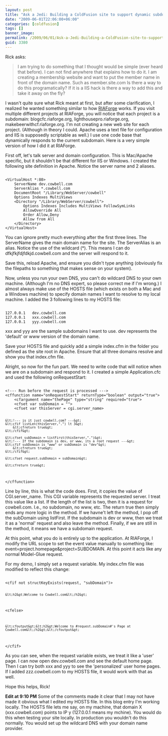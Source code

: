 ```yaml
---
layout: post
title: "Ask a Jedi: Building a ColdFusion site to support dynamic subdomains"
date: "2009-06-01T22:06:00+06:00"
categories: [coldfusion]
tags: []
banner_image: 
permalink: /2009/06/01/Ask-a-Jedi-Building-a-ColdFusion-site-to-support-dynamic-subdomains
guid: 3380
---
```


Rick asks:

<blockquote>
<p>
I am trying to do something that I thought would be simple (ever heard that before). I can not find anywhere that explains how to do it. I am creating a membership website and want to put the member name in front of the domain name. Such as member.site.com Is there a way to do this programatically? If it is a IIS hack is there a way to add this and take it away on the fly?
</p>
</blockquote>

I wasn't quite sure what Rick meant at first, but after some clarification, I realized he wanted something similar to how <a href="http://www.riaforge.org">RIAForge</a> works. If you visit multiple different projects at RIAForge, you will notice that each project is a subdomain: blogcfc.riaforge.org, lighthousepro.riaforge.org, makebeerwithcf.riaforge.org. I'm not creating a new web site for each project. (Although in theory I could. Apache uses a text file for configuration and IIS is supposedly scriptable as well.) I use one code base that dynamically responds to the current subdomain. Here is a very simple version of how I did it at RIAForge.
<!--more-->
First off, let's talk server and domain configuration. This is Mac/Apache specific, but it shouldn't be that different for IIS or Windows. I created the following site definition in Apache. Notice the server name and 2 aliases.

<code>
&lt;VirtualHost *:80&gt;
    ServerName dev.cowbell.com
    ServerAlias *.cowbell.com
    DocumentRoot "/Library/WebServer/cowbell"
    Options Indexes MultiViews
    &lt;Directory "/Library/WebServer/cowbell"&gt;
	    Options Indexes Includes MultiViews FollowSymLinks
	    AllowOverride All
	    Order Allow,Deny
	    Allow from All
    &lt;/Directory&gt;
&lt;/VirtualHost&gt;
</code>

You can ignore pretty much everything after the first three lines. The ServerName gives the main domain name for the site. The ServerAlias is an alias. Notice the use of the wildcard (*). This means I can do dfkjfkjfdjfdkjd.cowbell.com and the server will respond to it. 

Save this, reload Apache, and ensure you didn't type anything (obviously fix the filepaths to something that makes sense on your system).

Now, unless you run your own DNS, you can't do wildcard DNS to your own machine. (Although I'm no DNS expert, so please correct me if I'm wrong.) I almost always make use of the HOSTS file (which exists on both a Mac and a Windows machine) to specify domain names I want to resolve to my local machine. I added the 3 following lines to my HOSTS file:

<code>
127.0.0.1	dev.cowbell.com
127.0.0.1	xxx.cowbell.com
127.0.0.1	yyy.cowbell.com
</code>

xxx and yyy are the sample subdomains I want to use. dev represents the 'default' or www version of the domain name. 

Save your HOSTS file and quickly add a simple index.cfm in the folder you defined as the site root in Apache. Ensure that all three domains resolve and show you that index.cfm file. 

Alright, so now for the fun part. We need to write code that will notice when we are on a subdomain and respond to it. I created a simple Application.cfc and used the following onRequestStart:

<code>
&lt;!--- Run before the request is processed ---&gt;
&lt;cffunction name="onRequestStart" returnType="boolean" output="true"&gt;
	&lt;cfargument name="thePage" type="string" required="true"&gt;
	&lt;cfset var subDomain = ""&gt;
	&lt;cfset var thisServer = cgi.server_name&gt;

	&lt;!--- is it just cowbell.com? ---&gt;
	&lt;cfif listLen(thisServer,".") lt 3&gt;
		&lt;cfreturn true&gt;
	&lt;/cfif&gt;

	&lt;cfset subDomain = listFirst(thisServer,".")&gt;
	&lt;!--- If the subdomain is dev, or www, its a root request ---&gt;
	&lt;cfif subDomain is "www" or subDomain is "dev"&gt;
		&lt;cfreturn true&gt;
	&lt;/cfif&gt;

	&lt;cfset request.subDomain = subDomain&gt;
				
	&lt;cfreturn true&gt;
&lt;/cffunction&gt;
</code>

Line by line, this is what the code does. First, it copies the value of CGI.server_name. This CGI variable represents the requested server. I treat this value like a list. If the length of the list is two, then it is a request for cowbell.com. I.e., no subdomain, no www, etc. The return true then simply ends any more logic in the method. If we havne't left the method, I pop off the subDomain using listFirst. If the subdomain is dev or www, then we treat it as a 'normal' request and also leave the method. Finally, if we are still in the method, it means we have a subdomain request.

At this point, what you do is entirely up to the application. At RIAForge, I modify the URL scope to set the event value manually to something like: event=project.homepage&project=SUBDOMAIN. At this point it acts like any normal Model-Glue request.

For my demo, I simply set a request variable. My index.cfm file was modified to reflect this change:

<code>
&lt;cfif not structKeyExists(request, "subDomain")&gt;

	&lt;h2&gt;Welcome to Cowbell.com&lt;/h2&gt;

&lt;cfelse&gt;

	&lt;cfoutput&gt;&lt;h2&gt;Welcome to #request.subDomain#'s Page at Cowbell.com&lt;/h2&gt;&lt;/cfoutput&gt;
		
&lt;/cfif&gt;
</code>

As you can see, when the request variable exists, we treat it like a 'user' page. I can now open dev.cowbell.com and see the default home page. Then I can try both xxx and yyy to see the 'personalized' user home pages. If I added zzz.cowbell.com to my HOSTS file, it would work with that as well.

Hope this helps, Rick!

<b>Edit at 9:10 PM</b> Some of the comments made it clear that I may not have made it obvious what I edited my HOSTS file. In this blog entry I'm working locally. The HOSTS file lets me say, on my machine, that domain X (xxx.cowbell.com) points to IP y (127.0.0.1 means my mchine). You would do this when testing your site locally. In production you wouldn't do this normally. You would set up the wildcard DNS with your domain name provider.